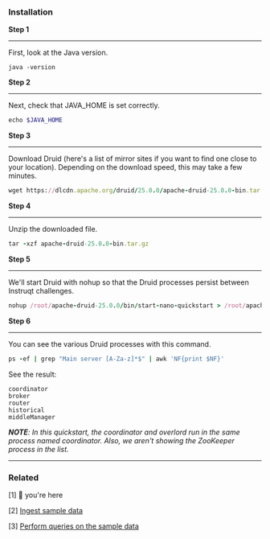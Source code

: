 ### Installation

**Step 1**

<hr/>

First, look at the Java version.

```
java -version
```

**Step 2**

<hr/>

Next, check that JAVA_HOME is set correctly.

```ruby
echo $JAVA_HOME
```

**Step 3**

<hr/>

Download Druid (here's a list of mirror sites if you want to find one close to your location). Depending on the download speed, this may take a few minutes.

```ruby
wget https://dlcdn.apache.org/druid/25.0.0/apache-druid-25.0.0-bin.tar.gz
```

**Step 4**

<hr/>

Unzip the downloaded file.

```ruby
tar -xzf apache-druid-25.0.0-bin.tar.gz
```

**Step 5**

<hr/>

We'll start Druid with nohup so that the Druid processes persist between Instruqt challenges.

```ruby
nohup /root/apache-druid-25.0.0/bin/start-nano-quickstart > /root/apache-druid-25.0.0/log.out 2> /root/apache-druid-25.0.0/log.err < /dev/null & disown
```

**Step 6**

<hr/>

You can see the various Druid processes with this command.

```ruby
ps -ef | grep "Main server [A-Za-z]*$" | awk 'NF{print $NF}'
```

See the result:

```
coordinator
broker
router
historical
middleManager
```

_**NOTE**: In this quickstart, the coordinator and overlord run in the same process named coordinator. Also, we aren't showing the ZooKeeper process in the list._

<hr/>

### Related

[1] 📍 you're here

[2] [Ingest sample data](2-ingestion.md)

[3] [Perform queries on the sample data](3-querying.md)
